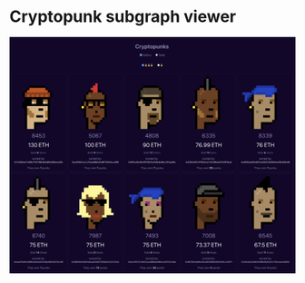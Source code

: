 # Cryptopunk subgraph viewer

![Image 1](https://github.com/lostconversation/subgraph-punks/blob/main/public/img_punks.png)
